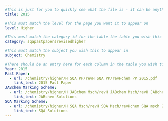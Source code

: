 ```yaml
---
#This is just for you to quickly see what the file is - it can be anything you want
title: 2015

#This must match the level for the page you want it to appear on
level: Higher

#This must match the category id for the table the table you wish this to appear in
category: sqapastpapersrevisedhigher

#This must match the subject you wish this to appear in
subject: Chemistry

#There should be an entry here for each column in the table you wish to populate:
Year: 2015
Past Paper: 
  - url: /chemistry/higher/H SQA PP/revH SQA PP/revHchem PP 2015.pdf
    link_text: 2015 Past Paper
JABchem Marking Scheme:
  - url: /chemistry/higher/H JABchem Msch/revH JABchem Msch/revH JABchem Msch 2015.pdf
    link_text: JABchem Solutions
SQA Marking Scheme:
  - url: /chemistry/higher/H SQA Msch/revH SQA Msch/revHchem SQA msch 2015.pdf
    link_text: SQA Solutions
---
```

